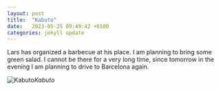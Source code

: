 ```yaml
---
layout: post
title:  "Kabuto"
date:   2023-05-25 09:49:42 +0100
categories: jekyll update
---
```


Lars has organized a barbecue at his place.  I am planning to bring some green salad. I cannot be there for a very long time, since tomorrow in the evening I am planning to drive to Barcelona again.


![Kabuto](https://lh3.googleusercontent.com/F2qBrKSXMeWvO-sIPJlN7op4rv0yBESCJ-gpU72KM_cErm9csHJ8QzuzwvIT47XzubnLzrsE13YWhTjod3kHw0Nbs_ZEbnNpw9heWU3_ZsvulvsK4rH8sQICn-1C2LXvXUOeKOaCXA=w2400)*Kabuto*&nbsp;



[jekyll-docs]: https://jekyllrb.com/docs/home
[jekyll-gh]:   https://github.com/jekyll/jekyll
[jekyll-talk]: https://talk.jekyllrb.com/



